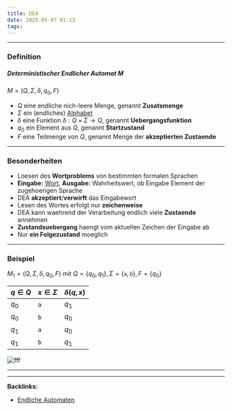 ```yaml
---
title: DEA
date: 2025-05-07 01:13
tags: 
---
```


----

### Definition  
##### Deterministischer Endlicher Automat $M$
$M=(Q,\Sigma, \delta, q_{0}, F)$

- $Q$ eine endliche nich-leere Menge, genannt **Zusatsmenge**
- $\Sigma$ ein (endliches) [Alphabet](alphabet)
- $\delta$ eine Funktion $\delta:Q\times \Sigma \to Q$, genannt **Uebergangsfunktion**
- $q_{0}$ ein Element aus $Q$, genannt **Startzustand**
- $F$ eine Teilmenge von $Q$, genannt Menge der **akzeptierten Zustaende**

---

### Besonderheiten
- Loesen des **Wortproblems** von bestimmten formalen Sprachen
- **Eingabe:** [Wort](woerter), **Ausgabe:** Wahrheitswert, ob Eingabe Element der zugehoerigen Sprache
- DEA **akzeptiert**/**verwirft** das Eingabewort
- Lesen des Wortes erfolgt nur **zeichenweise**
- DEA kann waehrend der Verarbeitung endlich viele **Zustaende** annehmen
- **Zustandsuebergang** haengt vom aktuellen Zeichen der Eingabe ab
- Nur **ein Folgezustand** moeglich 
 
---

### Beispiel 
$M_{1}=(Q,\Sigma,\delta,q_{0},F)$ mit $Q=\{q_{0},q_{1}\}, \Sigma=\{\texttt{a},\texttt{b}\}, F=\{q_{0}\}$

|$q\in Q$|$x\in \Sigma$|$\delta(q,x)$|
|----- |--- |--- |
|$q_{0}$|$\texttt{a}$|$q_{1}$|
| $q_{0}$ |  $\texttt{b}$ | $q_{0}$  |
|  $q_{1}$ |$\texttt{a}$   |  $q_{0}$ |
| $q_{1}$  | $\texttt{b}$  |  $q_{1}$ |

![fff](/img/dea_1.png)








----

----
**Backlinks:**
- [Endliche Automaten](/endliche_automaten)
